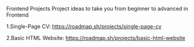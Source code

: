 Frontend Projects
Project ideas to take you from beginner to advanced in Frontend

1.Single-Page CV:
https://roadmap.sh/projects/single-page-cv

2.Basic HTML Website:
https://roadmap.sh/projects/basic-html-website

